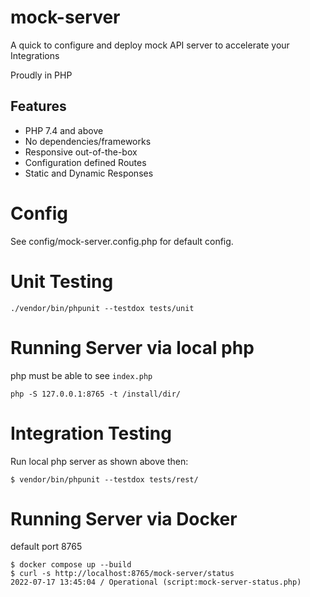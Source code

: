 # mock-server
A quick to configure and deploy mock API server to accelerate your Integrations

Proudly in PHP

## Features

- PHP 7.4 and above
- No dependencies/frameworks
- Responsive out-of-the-box
- Configuration defined Routes
- Static and Dynamic Responses

# Config

See config/mock-server.config.php for default config.

# Unit Testing

```shell
./vendor/bin/phpunit --testdox tests/unit
```

# Running Server via local php

php must be able to see `index.php`

```shell
php -S 127.0.0.1:8765 -t /install/dir/
```

# Integration Testing

Run local php server as shown above then:

```shell
$ vendor/bin/phpunit --testdox tests/rest/
```

# Running Server via Docker

default port 8765

```shell
$ docker compose up --build
$ curl -s http://localhost:8765/mock-server/status
2022-07-17 13:45:04 / Operational (script:mock-server-status.php)
```


